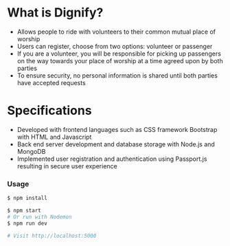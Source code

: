 # What is Dignify?
- Allows people to ride with volunteers to their common mutual place of worship
- Users can register, choose from two options: volunteer or passenger
- If you are a volunteer, you will be responsible for picking up passengers on the way towards your place of worship at a time agreed upon by both parties
- To ensure security, no personal information is shared until both parties have accepted requests

# Specifications
- Developed with frontend languages such as CSS framework Bootstrap with HTML and Javascript 
- Back end server development and database storage with Node.js and MongoDB 
- Implemented user registration and authentication using Passport.js resulting in secure user experience

### Usage

```sh
$ npm install
```

```sh
$ npm start
# Or run with Nodemon
$ npm run dev

# Visit http://localhost:5000
```

